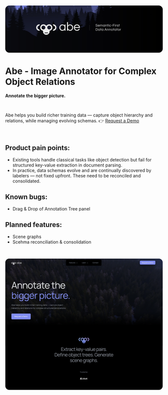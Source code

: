 ![Preview](./banner.png)

# Abe - Image Annotator for Complex Object Relations

<b>Annotate the bigger picture. </b> 

<br>

Abe helps you build richer training data — capture object hierarchy and relations, while managing evolving schemas. 👉 [Request a Demo](https://abe-branding.vercel.app/)

<br>

## Product pain points:
- Existing tools handle classical tasks like object detection but fail for structured key-value extraction in document parsing.
- In practice, data schemas evolve and are continually discovered by labelers — not fixed upfront. These need to be reconciled and consolidated.

## Known bugs:
- Drag & Drop of Annotation Tree panel

## Planned features:
- Scene graphs
- Scehma reconciliation & consolidation

<br>

![Preview](./site_preview_home.png)
